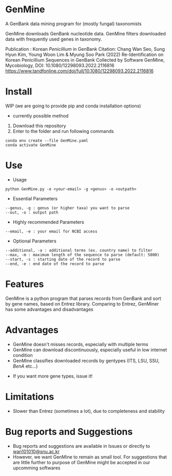 # GenMine
 A GenBank data mining program for (mostly fungal) taxonomists
 
 GenMine downloads GenBank nucleotide data.
 GenMine filters downloaded data with frequently used genes in taxonomy.

 Publication : Korean *Penicillium* in GenBank
 Citation: Chang Wan Seo, Sung Hyun Kim, Young Woon Lim & Myung Soo Park (2022) Re-Identification on Korean Penicillium Sequences in GenBank Collected by Software GenMine, Mycobiology, DOI: 10.1080/12298093.2022.2116816
 https://www.tandfonline.com/doi/full/10.1080/12298093.2022.2116816
 
 
# Install
WIP (we are going to provide pip and conda installation options)

* currently possible method

1. Download this repository
2. Enter to the folder and run following commands
```
conda env create --file GenMine.yaml
conda activate GenMine
```


# Use

* Usage
```
python GenMine.py -e <your-email> -g <genus> -o <outpath>
```

* Essential Parameters
```
--genus, -g : genus (or higher taxa) you want to parse
--out, -o : output path
```
 
* Highly recommended Parameters
```
--email, -e : your email for NCBI access
```
* Optional Parameters
```
--additional, -a : additional terms (ex. country name) to filter 
--max, -m : maximum length of the sequence to parse (default: 5000)
--start, -s : starting date of the record to parse
--end, -e : end date of the record to parse
```

# Features

 GenMine is a python program that parses records from GenBank and sort by gene names, based on Entrez library.
 Comparing to Entrez, GenMiner has some advantages and disadvantages
 
 # Advantages
 - GenMine doesn't misses records, especially with multiple terms
 - GenMine can download discontinuously, especially useful in low internet condition
 - GenMine classifies downloaded records by gentypes (ITS, LSU, SSU, *BenA* etc...)
 * If you want more gene types, issue it!

# Limitations
- Slower than Entrez (sometimes a lot), due to completeness and stability

# Bug reports and Suggestions
- Bug reports and suggestions are available in Issues or directly to wan101010@snu.ac.kr
- However, we want GenMine to remain as small tool. For suggestions that are little further to purpose of GenMine might be accepted in our upcomming softwares
